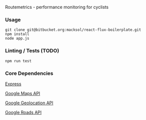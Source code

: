 
Routemetrics - performance monitoring for cyclists

### Usage

```
git clone git@bitbucket.org:macksol/react-flux-boilerplate.git
npm install
node app.js
```

### Linting / Tests (TODO)

```
npm run test
```

### Core Dependencies

[Express](http://expressjs.com/)

[Google Maps API ](https://developers.google.com/maps/)

[Google Geolocation API](https://developers.google.com/maps/documentation/geolocation/intro)

[Google Roads API](https://developers.google.com/maps/documentation/roads/intro)

